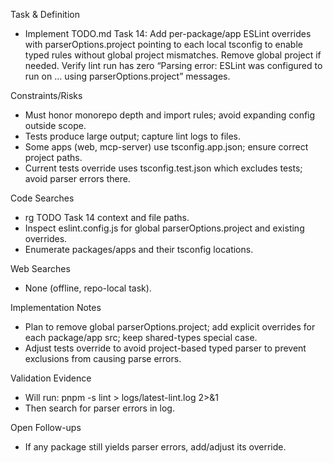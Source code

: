Task & Definition
- Implement TODO.md Task 14: Add per-package/app ESLint overrides with parserOptions.project pointing to each local tsconfig to enable typed rules without global project mismatches. Remove global project if needed. Verify lint run has zero “Parsing error: ESLint was configured to run on ... using parserOptions.project” messages.

Constraints/Risks
- Must honor monorepo depth and import rules; avoid expanding config outside scope.
- Tests produce large output; capture lint logs to files.
- Some apps (web, mcp-server) use tsconfig.app.json; ensure correct project paths.
- Current tests override uses tsconfig.test.json which excludes tests; avoid parser errors there.

Code Searches
- rg TODO Task 14 context and file paths.
- Inspect eslint.config.js for global parserOptions.project and existing overrides.
- Enumerate packages/apps and their tsconfig locations.

Web Searches
- None (offline, repo-local task).

Implementation Notes
- Plan to remove global parserOptions.project; add explicit overrides for each package/app src; keep shared-types special case.
- Adjust tests override to avoid project-based typed parser to prevent exclusions from causing parse errors.

Validation Evidence
- Will run: pnpm -s lint > logs/latest-lint.log 2>&1
- Then search for parser errors in log.

Open Follow-ups
- If any package still yields parser errors, add/adjust its override.
